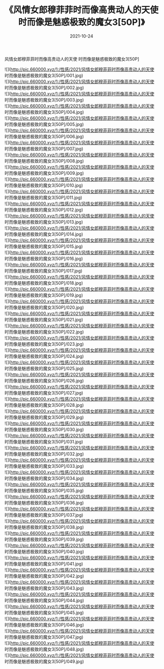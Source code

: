﻿---
layout: post
title:  《风情女郎穆菲菲时而像高贵动人的天使 时而像是魅惑极致的魔女3[50P]》
date:   2021-10-24
img: http://pic.660000.xyz/1:/性感/2021/风情女郎穆菲菲时而像高贵动人的天使 时而像是魅惑极致的魔女3[50P]/000.jpg
categories: [美女, 清纯, 唯美]
---

风情女郎穆菲菲时而像高贵动人的天使 时而像是魅惑极致的魔女3[50P]

  ![](http://pic.660000.xyz/1:/性感/2021/风情女郎穆菲菲时而像高贵动人的天使 时而像是魅惑极致的魔女3[50P]/001.jpg) <br> ![](http://pic.660000.xyz/1:/性感/2021/风情女郎穆菲菲时而像高贵动人的天使 时而像是魅惑极致的魔女3[50P]/002.jpg) <br> ![](http://pic.660000.xyz/1:/性感/2021/风情女郎穆菲菲时而像高贵动人的天使 时而像是魅惑极致的魔女3[50P]/003.jpg) <br> ![](http://pic.660000.xyz/1:/性感/2021/风情女郎穆菲菲时而像高贵动人的天使 时而像是魅惑极致的魔女3[50P]/004.jpg) <br> ![](http://pic.660000.xyz/1:/性感/2021/风情女郎穆菲菲时而像高贵动人的天使 时而像是魅惑极致的魔女3[50P]/005.jpg) <br> ![](http://pic.660000.xyz/1:/性感/2021/风情女郎穆菲菲时而像高贵动人的天使 时而像是魅惑极致的魔女3[50P]/006.jpg) <br> ![](http://pic.660000.xyz/1:/性感/2021/风情女郎穆菲菲时而像高贵动人的天使 时而像是魅惑极致的魔女3[50P]/007.jpg) <br> ![](http://pic.660000.xyz/1:/性感/2021/风情女郎穆菲菲时而像高贵动人的天使 时而像是魅惑极致的魔女3[50P]/008.jpg) <br> ![](http://pic.660000.xyz/1:/性感/2021/风情女郎穆菲菲时而像高贵动人的天使 时而像是魅惑极致的魔女3[50P]/009.jpg) <br> ![](http://pic.660000.xyz/1:/性感/2021/风情女郎穆菲菲时而像高贵动人的天使 时而像是魅惑极致的魔女3[50P]/010.jpg) <br> ![](http://pic.660000.xyz/1:/性感/2021/风情女郎穆菲菲时而像高贵动人的天使 时而像是魅惑极致的魔女3[50P]/011.jpg) <br> ![](http://pic.660000.xyz/1:/性感/2021/风情女郎穆菲菲时而像高贵动人的天使 时而像是魅惑极致的魔女3[50P]/012.jpg) <br> ![](http://pic.660000.xyz/1:/性感/2021/风情女郎穆菲菲时而像高贵动人的天使 时而像是魅惑极致的魔女3[50P]/013.jpg) <br> ![](http://pic.660000.xyz/1:/性感/2021/风情女郎穆菲菲时而像高贵动人的天使 时而像是魅惑极致的魔女3[50P]/014.jpg) <br> ![](http://pic.660000.xyz/1:/性感/2021/风情女郎穆菲菲时而像高贵动人的天使 时而像是魅惑极致的魔女3[50P]/015.jpg) <br> ![](http://pic.660000.xyz/1:/性感/2021/风情女郎穆菲菲时而像高贵动人的天使 时而像是魅惑极致的魔女3[50P]/016.jpg) <br> ![](http://pic.660000.xyz/1:/性感/2021/风情女郎穆菲菲时而像高贵动人的天使 时而像是魅惑极致的魔女3[50P]/017.jpg) <br> ![](http://pic.660000.xyz/1:/性感/2021/风情女郎穆菲菲时而像高贵动人的天使 时而像是魅惑极致的魔女3[50P]/018.jpg) <br> ![](http://pic.660000.xyz/1:/性感/2021/风情女郎穆菲菲时而像高贵动人的天使 时而像是魅惑极致的魔女3[50P]/019.jpg) <br> ![](http://pic.660000.xyz/1:/性感/2021/风情女郎穆菲菲时而像高贵动人的天使 时而像是魅惑极致的魔女3[50P]/020.jpg) <br> ![](http://pic.660000.xyz/1:/性感/2021/风情女郎穆菲菲时而像高贵动人的天使 时而像是魅惑极致的魔女3[50P]/021.jpg) <br> ![](http://pic.660000.xyz/1:/性感/2021/风情女郎穆菲菲时而像高贵动人的天使 时而像是魅惑极致的魔女3[50P]/022.jpg) <br> ![](http://pic.660000.xyz/1:/性感/2021/风情女郎穆菲菲时而像高贵动人的天使 时而像是魅惑极致的魔女3[50P]/023.jpg) <br> ![](http://pic.660000.xyz/1:/性感/2021/风情女郎穆菲菲时而像高贵动人的天使 时而像是魅惑极致的魔女3[50P]/024.jpg) <br> ![](http://pic.660000.xyz/1:/性感/2021/风情女郎穆菲菲时而像高贵动人的天使 时而像是魅惑极致的魔女3[50P]/025.jpg) <br> ![](http://pic.660000.xyz/1:/性感/2021/风情女郎穆菲菲时而像高贵动人的天使 时而像是魅惑极致的魔女3[50P]/026.jpg) <br> ![](http://pic.660000.xyz/1:/性感/2021/风情女郎穆菲菲时而像高贵动人的天使 时而像是魅惑极致的魔女3[50P]/027.jpg) <br> ![](http://pic.660000.xyz/1:/性感/2021/风情女郎穆菲菲时而像高贵动人的天使 时而像是魅惑极致的魔女3[50P]/028.jpg) <br> ![](http://pic.660000.xyz/1:/性感/2021/风情女郎穆菲菲时而像高贵动人的天使 时而像是魅惑极致的魔女3[50P]/029.jpg) <br> ![](http://pic.660000.xyz/1:/性感/2021/风情女郎穆菲菲时而像高贵动人的天使 时而像是魅惑极致的魔女3[50P]/030.jpg) <br> ![](http://pic.660000.xyz/1:/性感/2021/风情女郎穆菲菲时而像高贵动人的天使 时而像是魅惑极致的魔女3[50P]/031.jpg) <br> ![](http://pic.660000.xyz/1:/性感/2021/风情女郎穆菲菲时而像高贵动人的天使 时而像是魅惑极致的魔女3[50P]/032.jpg) <br> ![](http://pic.660000.xyz/1:/性感/2021/风情女郎穆菲菲时而像高贵动人的天使 时而像是魅惑极致的魔女3[50P]/033.jpg) <br> ![](http://pic.660000.xyz/1:/性感/2021/风情女郎穆菲菲时而像高贵动人的天使 时而像是魅惑极致的魔女3[50P]/034.jpg) <br> ![](http://pic.660000.xyz/1:/性感/2021/风情女郎穆菲菲时而像高贵动人的天使 时而像是魅惑极致的魔女3[50P]/035.jpg) <br> ![](http://pic.660000.xyz/1:/性感/2021/风情女郎穆菲菲时而像高贵动人的天使 时而像是魅惑极致的魔女3[50P]/036.jpg) <br> ![](http://pic.660000.xyz/1:/性感/2021/风情女郎穆菲菲时而像高贵动人的天使 时而像是魅惑极致的魔女3[50P]/037.jpg) <br> ![](http://pic.660000.xyz/1:/性感/2021/风情女郎穆菲菲时而像高贵动人的天使 时而像是魅惑极致的魔女3[50P]/038.jpg) <br> ![](http://pic.660000.xyz/1:/性感/2021/风情女郎穆菲菲时而像高贵动人的天使 时而像是魅惑极致的魔女3[50P]/039.jpg) <br> ![](http://pic.660000.xyz/1:/性感/2021/风情女郎穆菲菲时而像高贵动人的天使 时而像是魅惑极致的魔女3[50P]/040.jpg) <br> ![](http://pic.660000.xyz/1:/性感/2021/风情女郎穆菲菲时而像高贵动人的天使 时而像是魅惑极致的魔女3[50P]/041.jpg) <br> ![](http://pic.660000.xyz/1:/性感/2021/风情女郎穆菲菲时而像高贵动人的天使 时而像是魅惑极致的魔女3[50P]/042.jpg) <br> ![](http://pic.660000.xyz/1:/性感/2021/风情女郎穆菲菲时而像高贵动人的天使 时而像是魅惑极致的魔女3[50P]/043.jpg) <br> ![](http://pic.660000.xyz/1:/性感/2021/风情女郎穆菲菲时而像高贵动人的天使 时而像是魅惑极致的魔女3[50P]/044.jpg) <br> ![](http://pic.660000.xyz/1:/性感/2021/风情女郎穆菲菲时而像高贵动人的天使 时而像是魅惑极致的魔女3[50P]/045.jpg) <br> ![](http://pic.660000.xyz/1:/性感/2021/风情女郎穆菲菲时而像高贵动人的天使 时而像是魅惑极致的魔女3[50P]/046.jpg) <br> ![](http://pic.660000.xyz/1:/性感/2021/风情女郎穆菲菲时而像高贵动人的天使 时而像是魅惑极致的魔女3[50P]/047.jpg) <br> ![](http://pic.660000.xyz/1:/性感/2021/风情女郎穆菲菲时而像高贵动人的天使 时而像是魅惑极致的魔女3[50P]/048.jpg) <br> ![](http://pic.660000.xyz/1:/性感/2021/风情女郎穆菲菲时而像高贵动人的天使 时而像是魅惑极致的魔女3[50P]/049.jpg) <br>